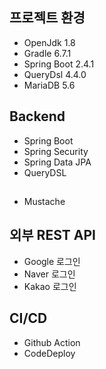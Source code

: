 ## 프로젝트 환경
* OpenJdk 1.8
* Gradle 6.7.1
* Spring Boot 2.4.1
* QueryDsl 4.4.0
* MariaDB 5.6
## Backend
* Spring Boot
* Spring Security
* Spring Data JPA
* QueryDSL
## 
* Mustache
## 외부 REST API
* Google 로그인
* Naver 로그인
* Kakao 로그인
## CI/CD
* Github Action
* CodeDeploy
